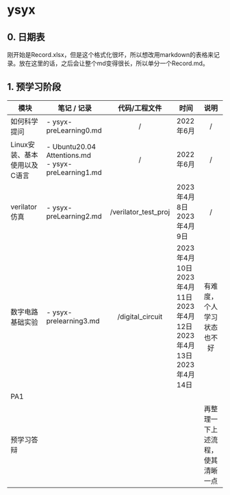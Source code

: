 # ysyx

## 0. 日期表

刚开始是Record.xlsx，但是这个格式化很坏，所以想改用markdown的表格来记录。放在这里的话，之后会让整个md变得很长，所以单分一个Record.md。

## 1. 预学习阶段

| 模块                         | 笔记 / 记录                                             |    代码/工程文件    | 时间                                                                                      |               说明               |
| ---------------------------- | ------------------------------------------------------- | :------------------: | ----------------------------------------------------------------------------------------- | :------------------------------: |
| 如何科学提问                 | - ysyx-preLearning0.md                                  |          /          | 2022年6月                                                                                 |                /                |
| Linux安装、基本使用以及C语言 | - Ubuntu20.04 Attentions.md<br />- ysyx-preLearning1.md |          /          | 2022年6月                                                                                 |                /                |
| verilator仿真                | - ysyx-preLearning2.md                                  | /verilator_test_proj | 2023年4月8日<br />2023年4月9日                                                            |                /                |
| 数字电路基础实验             | - ysyx-prelearning3.md                                  |   /digital_circuit   | 2023年4月10日<br />2023年4月11日<br />2023年4月12日<br />2023年4月13日<br />2023年4月14日 |    有难度，个人学习状态也不好    |
| PA1                          |                                                         |                      |                                                                                           |                                  |
| 预学习答辩                   |                                                         |                      |                                                                                           | 再整理一下上述流程，使其清晰一点 |
